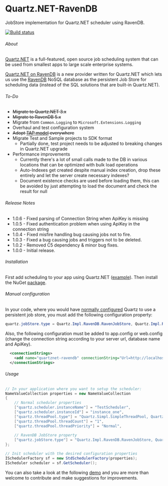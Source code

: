 # Quartz.NET-RavenDB

JobStore implementation for Quartz.NET scheduler using RavenDB.

[![Build status](https://ci.appveyor.com/api/projects/status/y8252pb1yn59yul0?svg=true)](https://ci.appveyor.com/project/nefarius/quartznet-ravendb)

###### About

[Quartz.NET](https://github.com/quartznet/quartznet) is a full-featured, open source job scheduling system that can be used from smallest apps to large scale enterprise systems.

[Quartz.NET on RavenDB](https://github.com/ravendb/quartznet-RavenDB) is a new provider written for Quartz.NET which lets us use the [RavenDB](https://ravendb.net/features) NoSQL database as the persistent Job Store for scheduling data (instead of the SQL solutions that are built-in Quartz.NET).

###### To-Do

- ~~Migrate to Quartz.NET 3.x~~
- ~~Migrate to RavenDB 5.x~~
- Migrate from `Common.Logging` to `Microsoft.Extensions.Logging`
- Overhaul and test configuration system
- ~~Adopt [TAP model](https://docs.microsoft.com/en-us/dotnet/csharp/programming-guide/concepts/async/task-asynchronous-programming-model) everywhere~~
- Migrate Test and Sample projects to SDK format
  - Partially done, test project needs to be adjusted to breaking changes in Quartz.NET upgrade
- Performance improvements
  - Currently there's a lot of small calls made to the DB in various locations that can be optimized with bulk load operations
  - Auto-Indexes get created despite manual index creation, drop these entirely and let the server create necessary indexes?
  - Document existence checks are used before loading them, this can be avoided by just attempting to load the document and check the result for null

###### Release Notes

- 1.0.6 - Fixed parsing of Connection String when ApiKey is missing
- 1.0.5 - Fixed authentication problem when using ApiKey in the connection string
- 1.0.4 - Fixed misfire handling bug causing jobs not to fire.
- 1.0.3 - Fixed a bug causing jobs and triggers not to be deleted.
- 1.0.2 - Removed C5 dependency & minor bug fixes.
- 1.0.0 - Initial release.

###### Installation

First add scheduling to your app using Quartz.NET ([example](http://www.quartz-scheduler.net/documentation/quartz-2.x/quick-start.html)).
Then install the NuGet [package](https://www.nuget.org/packages/Quartz.Impl.RavenDB/).

###### Manual configuration

In your code, where you would have [normally configured](http://www.quartz-scheduler.net/documentation/quartz-2.x/tutorial/job-stores.html) Quartz to use a persistent job store, 
you must add the following configuration property: 

```csharp
quartz.jobStore.type = Quartz.Impl.RavenDB.RavenJobStore, Quartz.Impl.RavenDB
```

Also, the following configuration must be added to app.config or web.config (change the connection string according to your server url, database name and ApiKey).

```xml
  <connectionStrings>
    <add name="quartznet-ravendb" connectionString="Url=http://localhost:8080;DefaultDatabase=MyDatabaseName;ApiKey=MyKey/MySecret"/>
  </connectionStrings>
```

###### Usage

```csharp
// In your application where you want to setup the scheduler:
NameValueCollection properties = new NameValueCollection
{
	// Normal scheduler properties
	["quartz.scheduler.instanceName"] = "TestScheduler",
	["quartz.scheduler.instanceId"] = "instance_one",
	["quartz.threadPool.type"] = "Quartz.Simpl.SimpleThreadPool, Quartz",
	["quartz.threadPool.threadCount"] = "1",
	["quartz.threadPool.threadPriority"] = "Normal",
	
	// RavenDB JobStore property
	["quartz.jobStore.type"] = "Quartz.Impl.RavenDB.RavenJobStore, Quartz.Impl.RavenDB"
};

// Init scheduler with the desired configuration properties
ISchedulerFactory sf = new StdSchedulerFactory(properties);
IScheduler scheduler = sf.GetScheduler();
```

You can also take a look at the following [demo](https://github.com/ravendb/quartznet-RavenDB/blob/master/src/Examples/RavenJobStoreDemo.cs) and you are more than welcome to contribute and make suggestions for improvements.
